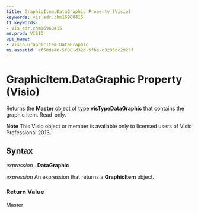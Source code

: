 ```yaml
---
title: GraphicItem.DataGraphic Property (Visio)
keywords: vis_sdr.chm16960415
f1_keywords:
- vis_sdr.chm16960415
ms.prod: VISIO
api_name:
- Visio.GraphicItem.DataGraphic
ms.assetid: af50de40-5f88-d32d-5fbe-c3295cc2925f
---
```



# GraphicItem.DataGraphic Property (Visio)

Returns the  **Master** object of type **visTypeDataGraphic** that contains the graphic item. Read-only.


 **Note**  This Visio object or member is available only to licensed users of Visio Professional 2013.


## Syntax

 _expression_ . **DataGraphic**

 _expression_ An expression that returns a **GraphicItem** object.


### Return Value

Master


